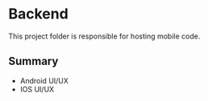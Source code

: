 # Backend
This project folder is responsible for hosting mobile code.
## Summary
- Android UI/UX
- IOS UI/UX
